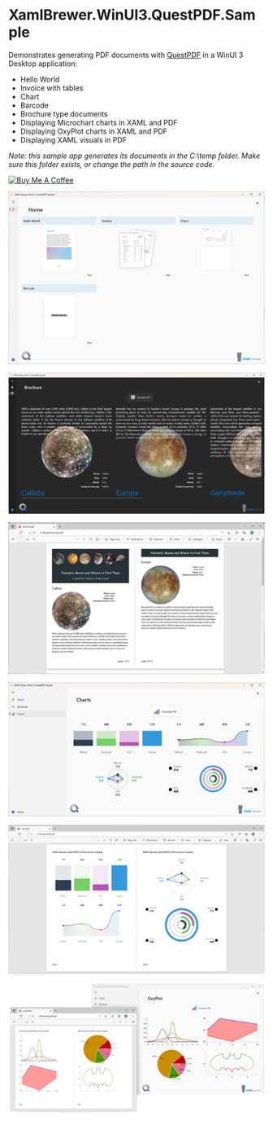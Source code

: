 # XamlBrewer.WinUI3.QuestPDF.Sample
Demonstrates generating PDF documents with [QuestPDF](https://github.com/QuestPDF/QuestPDF) in a WinUI 3 Desktop application:
* Hello World
* Invoice with tables
* Chart
* Barcode
* Brochure type documents
* Displaying Microchart charts in XAML and PDF
* Displaying OxyPlot charts in XAML and PDF
* Displaying XAML visuals in PDF

*Note: this sample app generates its documents in the C:\temp folder. Make sure this folder exists, or change the path in the source code.*

<a href="https://www.buymeacoffee.com/xamlbrewer" target="_blank"><img src="https://cdn.buymeacoffee.com/buttons/default-orange.png" alt="Buy Me A Coffee" height="41" width="174"></a>

![Screenshot](Assets/PdfSampleApp.png?raw=true)

![Screenshot](Assets/BrochurePage.png?raw=true)

![Screenshot](Assets/BrochureDocument.png?raw=true)

![Screenshot](Assets/ChartsPage.png?raw=true)

![Screenshot](Assets/ChartsDocument.png?raw=true)

![Screenshot](Assets/OxyPlot.png?raw=true)
